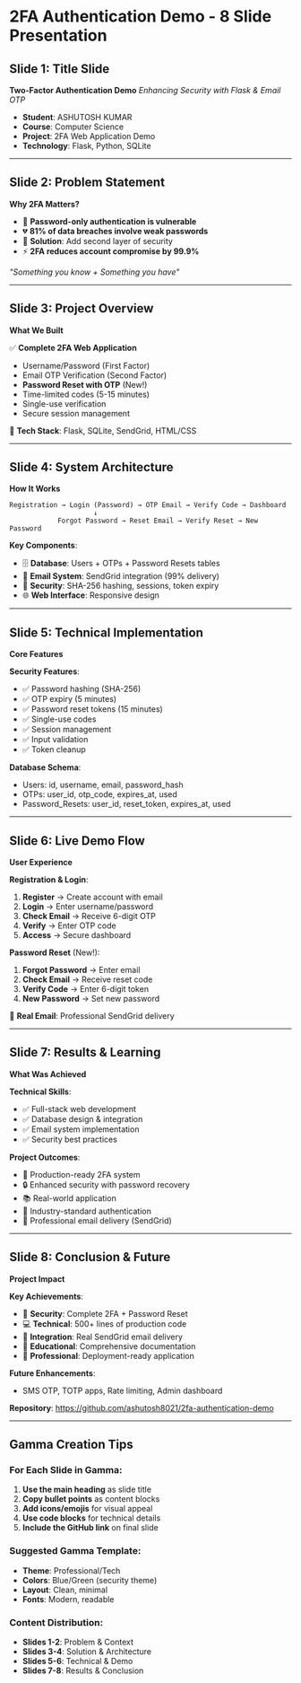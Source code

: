 # 2FA Authentication Demo - 8 Slide Presentation

## Slide 1: Title Slide
**Two-Factor Authentication Demo**
*Enhancing Security with Flask & Email OTP*

- **Student**: ASHUTOSH KUMAR
- **Course**: Computer Science
- **Project**: 2FA Web Application Demo
- **Technology**: Flask, Python, SQLite

---

## Slide 2: Problem Statement
**Why 2FA Matters?**

- 🚨 **Password-only authentication is vulnerable**
- 💔 **81% of data breaches involve weak passwords**
- 🎯 **Solution**: Add second layer of security
- ⚡ **2FA reduces account compromise by 99.9%**

*"Something you know + Something you have"*

---

## Slide 3: Project Overview
**What We Built**

✅ **Complete 2FA Web Application**
- Username/Password (First Factor)
- Email OTP Verification (Second Factor)
- **Password Reset with OTP** (New!)
- Time-limited codes (5-15 minutes)
- Single-use verification
- Secure session management

🔧 **Tech Stack**: Flask, SQLite, SendGrid, HTML/CSS

---

## Slide 4: System Architecture
**How It Works**

```
Registration → Login (Password) → OTP Email → Verify Code → Dashboard
                     ↓
            Forgot Password → Reset Email → Verify Reset → New Password
```

**Key Components**:
- 🗄️ **Database**: Users + OTPs + Password Resets tables
- 📧 **Email System**: SendGrid integration (99% delivery)
- 🔐 **Security**: SHA-256 hashing, sessions, token expiry
- 🌐 **Web Interface**: Responsive design

---

## Slide 5: Technical Implementation
**Core Features**

**Security Features**:
- ✅ Password hashing (SHA-256)
- ✅ OTP expiry (5 minutes)
- ✅ Password reset tokens (15 minutes)
- ✅ Single-use codes
- ✅ Session management
- ✅ Input validation
- ✅ Token cleanup

**Database Schema**:
- Users: id, username, email, password_hash
- OTPs: user_id, otp_code, expires_at, used
- Password_Resets: user_id, reset_token, expires_at, used

---

## Slide 6: Live Demo Flow
**User Experience**

**Registration & Login**:
1. **Register** → Create account with email
2. **Login** → Enter username/password
3. **Check Email** → Receive 6-digit OTP
4. **Verify** → Enter OTP code
5. **Access** → Secure dashboard

**Password Reset** (New!):
1. **Forgot Password** → Enter email
2. **Check Email** → Receive reset code
3. **Verify Code** → Enter 6-digit token
4. **New Password** → Set new password

📧 **Real Email**: Professional SendGrid delivery

---

## Slide 7: Results & Learning
**What Was Achieved**

**Technical Skills**:
- ✅ Full-stack web development
- ✅ Database design & integration
- ✅ Email system implementation
- ✅ Security best practices

**Project Outcomes**:
- 📱 Production-ready 2FA system
- 🔒 Enhanced security with password recovery
- 📚 Real-world application
- 🎯 Industry-standard authentication
- 📧 Professional email delivery (SendGrid)

---

## Slide 8: Conclusion & Future
**Project Impact**

**Key Achievements**:
- 🎯 **Security**: Complete 2FA + Password Reset
- 💻 **Technical**: 500+ lines of production code
- 📧 **Integration**: Real SendGrid email delivery
- 📖 **Educational**: Comprehensive documentation
- 🚀 **Professional**: Deployment-ready application

**Future Enhancements**:
- SMS OTP, TOTP apps, Rate limiting, Admin dashboard

**Repository**: https://github.com/ashutosh8021/2fa-authentication-demo

---

## Gamma Creation Tips

### For Each Slide in Gamma:
1. **Use the main heading** as slide title
2. **Copy bullet points** as content blocks
3. **Add icons/emojis** for visual appeal
4. **Use code blocks** for technical details
5. **Include the GitHub link** on final slide

### Suggested Gamma Template:
- **Theme**: Professional/Tech
- **Colors**: Blue/Green (security theme)
- **Layout**: Clean, minimal
- **Fonts**: Modern, readable

### Content Distribution:
- **Slides 1-2**: Problem & Context
- **Slides 3-4**: Solution & Architecture
- **Slides 5-6**: Technical & Demo
- **Slides 7-8**: Results & Conclusion
